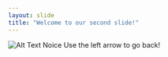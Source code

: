 ```yaml
---
layout: slide
title: "Welcome to our second slide!"
---
```

![Alt Text](https://media.giphy.com/media/vFKqnCdLPNOKc/giphy.gif) 
Noice
Use the left arrow to go back!
